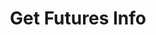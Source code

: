 ---
title: Get Futures Info
position_number: 1
type: get
description: /future/market/v1/public/cg/contracts
remark: Content-Type = application/x-www-form-urlencoded
parameters:
    -
        
content_markdown: Note：This method does not require a signature.
left_code_blocks:
  - code_block: "public void getMarketConfig() {\r\n\tString text = HttpUtil.get(URL + \"/data/api/future/market/v1/public/cg/contracts\");\r\n\tSystem.out.println(text);\r\n}"
    title: Java
    language: java
right_code_blocks:
  - code_block: |-
      [{
          "id": 123, 
          "ask": "1817.32",                 //Current lowest ask price
          "base_currency": "ETH",           //Symbol/currency code of base pair, eg. BTC
          "base_volume": "13267684284",     //24 hour trading volume
          "bid": "1817.31",                 //Current highest bid price
          "contractSize": 10,               //Futures par value
          "end_timestamp": 253402099200000, //Ending of this derivative product
          "funding_rate": "-0.03",          //Fund rate
          "high": "1828.89",                //24-hour highest trading price
          "index_currency": "USD",          //Underlying currency for index
          "index_name": "ETH-USD",          //Name of the underlying index if any
          "index_price": "1816.61",         //Underlying index price
          "last_price": "1817.31",          //Latest price
          "low": "1778.65",                 //24-hour lowest trading price
          "next_funding_rate": "-0.03",     //Upcoming predicted funding rate
          "next_funding_rate_timestamp":1698681600000,  //Next funding rate time
          "open_interest": "2419347630",    //The open interest in the last 24 hours in contracts
          "product_type": "PERPETUAL",      //Product type
          "start_timestamp": 1651328033000, //Starting of this derivative product (relevant for expirable futures or options)
          "symbol": "eth_usd",
          "target_currency": "USD",         //Symbol/currency code of target pair, eg. ETH
          "target_volume": "73698647.51054371",  //24 hours trading volume
          "ticker_id": "ETH-USD",           //Identifier of a ticker with delimiter to separate base/target, eg. BTC-PERP
          "underlyingType": 1               //Target type, Coin-M,USDT-M
        }]
    title: Response
    language: json
---